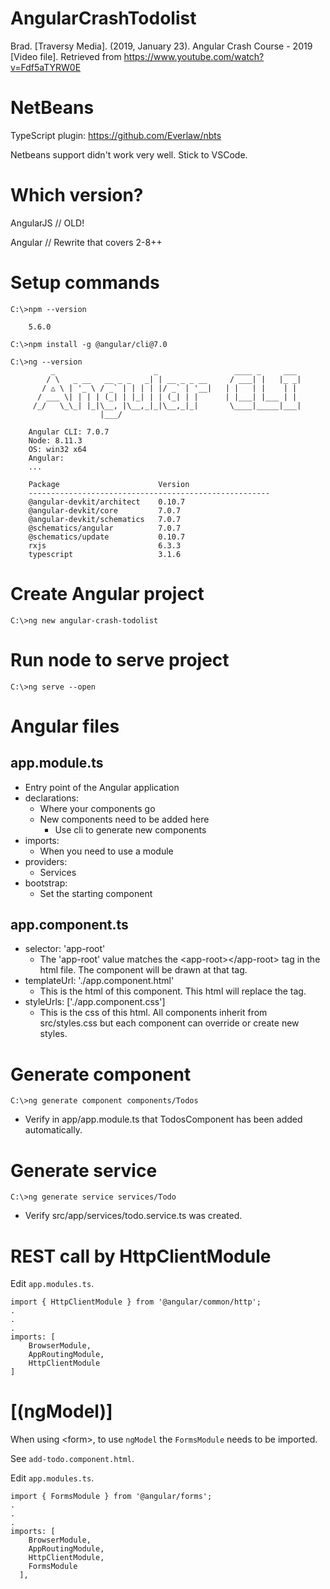 # AngularCrashTodolist

Brad. [Traversy Media]. (2019, January 23). Angular Crash Course - 2019 [Video file]. Retrieved from <https://www.youtube.com/watch?v=Fdf5aTYRW0E>


# NetBeans 

TypeScript plugin: <https://github.com/Everlaw/nbts>

Netbeans support didn't work very well. Stick to VSCode.

# Which version?

AngularJS // OLD!

Angular   // Rewrite that covers 2-8++

# Setup commands

```text
C:\>npm --version

	5.6.0
```

```text
C:\>npm install -g @angular/cli@7.0
```

```text
C:\>ng --version	
	     _                      _                 ____ _     ___
	    / \   _ __   __ _ _   _| | __ _ _ __     / ___| |   |_ _|
	   / △ \ | '_ \ / _` | | | | |/ _` | '__|   | |   | |    | |
	  / ___ \| | | | (_| | |_| | | (_| | |      | |___| |___ | |
	 /_/   \_\_| |_|\__, |\__,_|_|\__,_|_|       \____|_____|___|
	                |___/
		
	Angular CLI: 7.0.7
	Node: 8.11.3
	OS: win32 x64
	Angular:
	...
	
	Package                      Version
	------------------------------------------------------
	@angular-devkit/architect    0.10.7
	@angular-devkit/core         7.0.7
	@angular-devkit/schematics   7.0.7
	@schematics/angular          7.0.7
	@schematics/update           0.10.7
	rxjs                         6.3.3
	typescript                   3.1.6
```

# Create Angular project

```text
C:\>ng new angular-crash-todolist
```

# Run node to serve project

```text
C:\>ng serve --open
```

# Angular files

## app.module.ts

* Entry point of the Angular application
* declarations:
    * Where your components go
    * New components need to be added here
        * Use cli to generate new components
* imports:
    * When you need to use a module
* providers:
    * Services
* bootstrap:
    * Set the starting component
		
## app.component.ts
* selector: 'app-root'
    * The 'app-root' value matches the \<app-root>\</app-root> tag in the html file. The component will be drawn at that tag.
* templateUrl: './app.component.html'
    * This is the html of this component. This html will replace the <app-root> tag.
* styleUrls: \['./app.component.css'\]
    * This is the css of this html. All components inherit from src/styles.css but each component can override or create new styles.

# Generate component

```text
C:\>ng generate component components/Todos
```
* Verify in app/app.module.ts that TodosComponent has been added automatically.


# Generate service

```text
C:\>ng generate service services/Todo
```
* Verify src/app/services/todo.service.ts was created.

# REST call by HttpClientModule

Edit `app.modules.ts`.

```text
import { HttpClientModule } from '@angular/common/http';
.
.
.
imports: [
	BrowserModule,
	AppRoutingModule,
	HttpClientModule
]
```

# \[(ngModel)\]

When using \<form\>, to use `ngModel` the `FormsModule` needs to be imported.

See `add-todo.component.html`.

Edit `app.modules.ts`.

```text
import { FormsModule } from '@angular/forms';
.
.
.
imports: [
    BrowserModule,
    AppRoutingModule,
    HttpClientModule,
    FormsModule
  ],
```


